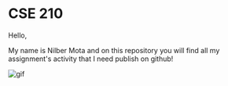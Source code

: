 # CSE 210

Hello,

My name is Nilber Mota and on this repository you will find all my assignment's activity
that I need publish on github!

![gif](https://media2.giphy.com/media/CuuSHzuc0O166MRfjt/giphy.gif?cid=ecf05e47yi6gmgkosry6l0xys32lfdqpxhsdl722jp345k3c&rid=giphy.gif&ct=g)
